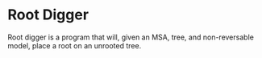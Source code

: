 # Root Digger

Root digger is a program that will, given an MSA, tree, and non-reversable
model, place a root on an unrooted tree.
